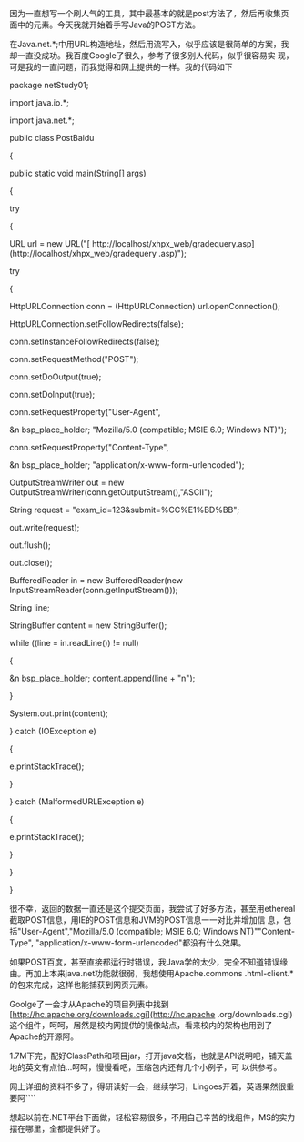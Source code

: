 

因为一直想写一个刷人气的工具，其中最基本的就是post方法了，然后再收集页面中的元素。今天我就开始着手写Java的POST方法。

在Java.net.*;中用URL构造地址，然后用流写入，似乎应该是很简单的方案，我却一直没成功。我百度Google了很久，参考了很多别人代码，似乎很容易实
现，可是我的一直问题，而我觉得和网上提供的一样。我的代码如下

package netStudy01;

import java.io.*;

import java.net.*;

public class PostBaidu

{

public static void main(String[] args)

{

 try

 {

 URL url = new URL("[
http://localhost/xhpx_web/gradequery.asp](http://localhost/xhpx_web/gradequery
.asp)");

 try

 {


HttpURLConnection conn = (HttpURLConnection) url.openConnection();




HttpURLConnection.setFollowRedirects(false);


conn.setInstanceFollowRedirects(false);


conn.setRequestMethod("POST");


conn.setDoOutput(true);


conn.setDoInput(true);


conn.setRequestProperty("User-Agent",

&n
bsp_place_holder; "Mozilla/5.0 (compatible; MSIE 6.0;
Windows NT)");


conn.setRequestProperty("Content-Type",

&n
bsp_place_holder; "application/x-www-form-urlencoded");




OutputStreamWriter out = new
OutputStreamWriter(conn.getOutputStream(),"ASCII");


String request = "exam_id=123&submit=%CC%E1%BD%BB";


out.write(request);


out.flush();


out.close();




BufferedReader in = new BufferedReader(new
InputStreamReader(conn.getInputStream()));


String line;


StringBuffer content = new StringBuffer();


while ((line = in.readLine()) != null)

 {

&n
bsp_place_holder; content.append(line + "n");

 }


System.out.print(content);

 } catch (IOException
e)

 {


e.printStackTrace();

 }





 } catch (MalformedURLException e)

 {

 e.printStackTrace();

 }



}

}

很不幸，返回的数据一直还是这个提交页面，我尝试了好多方法，甚至用ethereal截取POST信息，用IE的POST信息和JVM的POST信息一一对比并增加信
息，包括"User-Agent","Mozilla/5.0 (compatible; MSIE 6.0; Windows NT)""Content-
Type", "application/x-www-form-urlencoded"都没有什么效果。

如果POST百度，甚至直接都运行时错误，我Java学的太少，完全不知道错误缘由。再加上本来java.net功能就很弱，我想使用Apache.commons
.html-client.*的包来完成，这样也能捕获到网页元素。

Goolge了一会才从Apache的项目列表中找到[http://hc.apache.org/downloads.cgi](http://hc.apache
.org/downloads.cgi)这个组件，呵呵，居然是校内网提供的镜像站点，看来校内的架构也用到了Apache的开源阿。

1.7M下完，配好ClassPath和项目jar，打开java文档，也就是API说明吧，铺天盖地的英文有点怕...呵呵，慢慢看吧，压缩包内还有几个小例子，可
以供参考。

网上详细的资料不多了，得研读好一会，继续学习，Lingoes开着，英语果然很重要阿````

想起以前在.NET平台下面做，轻松容易很多，不用自己辛苦的找组件，MS的实力摆在哪里，全都提供好了。


